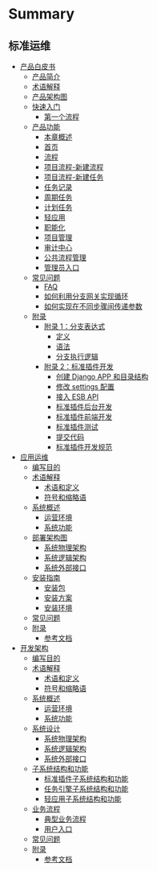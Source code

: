 # Summary

## 标准运维
* [产品白皮书]()
    * [产品简介](产品白皮书/产品简介/README.md)
    * [术语解释](产品白皮书/术语解释/glossary.md)
    * [产品架构图](产品白皮书/产品架构图/framework.md)
    * [快速入门]()
        * [第一个流程](产品白皮书/快速入门/job_flow.md)
    * [产品功能]()
        * [本章概述](产品白皮书/产品功能/function.md)
        * [首页](产品白皮书/产品功能/page.md)
        * [流程](产品白皮书/产品功能/flow.md)
        * [项目流程-新建流程](产品白皮书/产品功能/flow-edit.md)
        * [项目流程-新建任务](产品白皮书/产品功能/flow-new_task.md)
        * [任务记录](产品白皮书/产品功能/record.md)
        * [周期任务](产品白皮书/产品功能/periodic_task.md)
        * [计划任务](产品白皮书/产品功能/clock_task.md)
        * [轻应用](产品白皮书/产品功能/use.md)
        * [职能化](产品白皮书/产品功能/function_task.md)
        * [项目管理](产品白皮书/产品功能/project_management.md)
        * [审计中心](产品白皮书/产品功能/audit.md)
        * [公共流程管理](产品白皮书/产品功能/common_flow.md)
        * [管理员入口](产品白皮书/产品功能/administrator_portal.md)
    * [常见问题]()
        * [FAQ](产品白皮书/常见问题/faq.md)
        * [如何利用分支网关实现循环](产品白皮书/常见问题/loop.md)
        * [如何实现在不同步骤间传递参数](产品白皮书/常见问题/pass-variables.md)
    * [附录]()
        * [附录 1：分支表达式]()
            * [定义](产品白皮书/附录/define.md)
            * [语法](产品白皮书/附录/grammar.md)
            * [分支执行逻辑](产品白皮书/附录/logic.md)
        * [附录 2：标准插件开发]()
            * [创建 Django APP 和目录结构](产品白皮书/附录/Django.md)
            * [修改 settings 配置](产品白皮书/附录/settings.md)
            * [接入 ESB API](产品白皮书/附录/ESB.md)
            * [标准插件后台开发](产品白皮书/附录/atomic.md)
            * [标准插件前端开发](产品白皮书/附录/front.md)
            * [标准插件测试](产品白皮书/附录/test.md)
            * [提交代码](产品白皮书/附录/submit.md)
            * [标准插件开发规范](产品白皮书/附录/specification.md)
* [应用运维]()
    * [编写目的](应用运维文档/编写目的/编写目的.md)
    * [术语解释]()
        * [术语和定义](应用运维文档/术语解释/术语和定义.md)
        * [符号和缩略语](应用运维文档/术语解释/符号和缩略语.md)
    * [系统概述]()
        * [运营环境](应用运维文档/系统概述/运营环境.md)
        * [系统功能](应用运维文档/系统概述/系统功能.md)
    * [部署架构图]()
        * [系统物理架构](应用运维文档/部署架构图/系统物理架构.md)
        * [系统逻辑架构](应用运维文档/部署架构图/系统逻辑架构.md)
        * [系统外部接口](应用运维文档/部署架构图/系统外部接口.md)
    * [安装指南]()
        * [安装包](应用运维文档/安装指南/安装包.md)
        * [安装方案](应用运维文档/安装指南/安装方案.md)
        * [安装环境](应用运维文档/安装指南/安装环境.md)
    * [常见问题](应用运维文档/FAQ/FAQ.md)
    * [附录]()
        * [参考文档](应用运维文档/附录/参考文档.md)
* [开发架构]()
    * [编写目的](开发架构文档/编写目的/编写目的.md)
    * [术语解释]()
        * [术语和定义](开发架构文档/术语解释/术语和定义.md)
        * [符号和缩略语](开发架构文档/术语解释/符号和缩略语.md)
    * [系统概述]()
        * [运营环境](开发架构文档/系统概述/运营环境.md)
        * [系统功能](开发架构文档/系统概述/系统功能.md)
    * [系统设计]()
        * [系统物理架构](开发架构文档/系统设计/系统物理架构.md)
        * [系统逻辑架构](开发架构文档/系统设计/系统逻辑架构.md)
        * [系统外部接口](开发架构文档/系统设计/系统外部接口.md)
    * [子系统结构和功能]()
        * [标准插件子系统结构和功能](开发架构文档/子系统结构和功能/标准插件子系统结构和功能.md)
        * [任务引擎子系统结构和功能](开发架构文档/子系统结构和功能/任务引擎子系统结构和功能.md)
        * [轻应用子系统结构和功能](开发架构文档/子系统结构和功能/轻应用子系统结构和功能.md)
    * [业务流程]()
        * [典型业务流程](开发架构文档/业务流程/典型业务流程.md)
        * [用户入口](开发架构文档/业务流程/用户入口.md)
    * [常见问题](开发架构文档/FAQ/FAQ.md)
    * [附录]()
        * [参考文档](开发架构文档/附录/参考文档.md)
